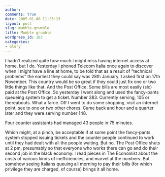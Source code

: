 ```yaml
---
author:
comments: true
date: 2005-01-08 11:25:13
layout: post
slug: mumble-grumble
title: Mumble grumble
wordpress_id: 163
categories:
- Glory
---
```


I hadn't realized quite how much I might miss having internet access at home, but I do. Yesterday I phoned Telecom Italia once again to discover when I might have a line at home, to be told that as a result of "technical problems" the earliest they could say was 28th January. I asked first on 17th November. This country would be so great if they could just fix one or two little things like that. And the Post Office. Some bills are most easily (sic) paid at the Post Office. So yesterday I went along and used the fancy-pants queueing system to get a ticket. Number 383. Currently serving, 105 or thereabouts. What a farce. Off I went to do some shopping, visit an internet point, see to one or two other chores. Came back and hour and a quarter later and they were serving number 148.

Four counter assistants had managed 43 people in  75 minutes. 

Which might, at a pinch, be acceptable if at some point the fancy-pants system stopped issuing tickets and the counter people continued to work until they had dealt with all the people waiting. But no. The Post Office shuts at 2 pm, presumably so that everyone who works there can go and do their second job in the black economy. I read pieces in The Economist about the costs of various kinds of inefficiencies, and marvel at the numbers. But somehow seeing Italians queuing all morning to pay their bills (for which privilege they are charged, of course) brings it all home.

